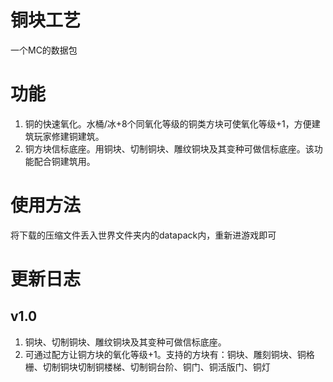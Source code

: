 # 铜块工艺

一个MC的数据包

# 功能

1. 铜的快速氧化。水桶/冰+8个同氧化等级的铜类方块可使氧化等级+1，方便建筑玩家修建铜建筑。
2. 铜方块信标底座。用铜块、切制铜块、雕纹铜块及其变种可做信标底座。该功能配合铜建筑用。

# 使用方法

将下载的压缩文件丢入世界文件夹内的datapack内，重新进游戏即可

# 更新日志
## v1.0
1. 铜块、切制铜块、雕纹铜块及其变种可做信标底座。
2. 可通过配方让铜方块的氧化等级+1。支持的方块有：铜块、雕刻铜块、铜格栅、切制铜块切制铜楼梯、切制铜台阶、铜门、铜活版门、铜灯